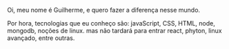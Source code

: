 Oi, meu nome é Guilherme, e quero fazer a diferença nesse mundo.

Por hora, tecnologias que eu conheço são: javaScript, CSS, HTML, node, mongodb, noções de linux. mas não tardará para entrar react, phyton, linux avançado, entre outras.


